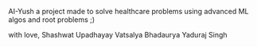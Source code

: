 AI-Yush a project made to solve healthcare problems using advanced ML algos and root problems
;)

with love,
Shashwat Upadhayay
Vatsalya Bhadaurya
Yaduraj Singh